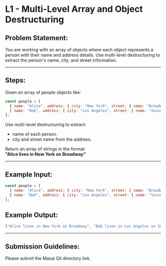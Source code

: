 # L1 - Multi-Level Array and Object Destructuring

## Problem Statement:
You are working with an array of objects where each object represents a person with their name and address details. Use multi-level destructuring to extract the person's name, city, and street information.

---

## Steps:
Given an array of people objects like:
```javascript
const people = [
  { name: "Alice", address: { city: "New York", street: { name: "Broadway", number: 123 } } },
  { name: "Bob", address: { city: "Los Angeles", street: { name: "Sunset Boulevard", number: 456 } } }
];
```

Use multi-level destructuring to extract:
- name of each person.
- city and street name from the address.

Return an array of strings in the format:  
**"Alice lives in New York on Broadway"**

---

## Example Input:
```javascript
const people = [
  { name: "Alice", address: { city: "New York", street: { name: "Broadway", number: 123 } } },
  { name: "Bob", address: { city: "Los Angeles", street: { name: "Sunset Boulevard", number: 456 } } }
];
```

## Example Output:
```javascript
["Alice lives in New York on Broadway", "Bob lives in Los Angeles on Sunset Boulevard"]
```

---

## Submission Guidelines:
Please submit the Masai Git directory link.

